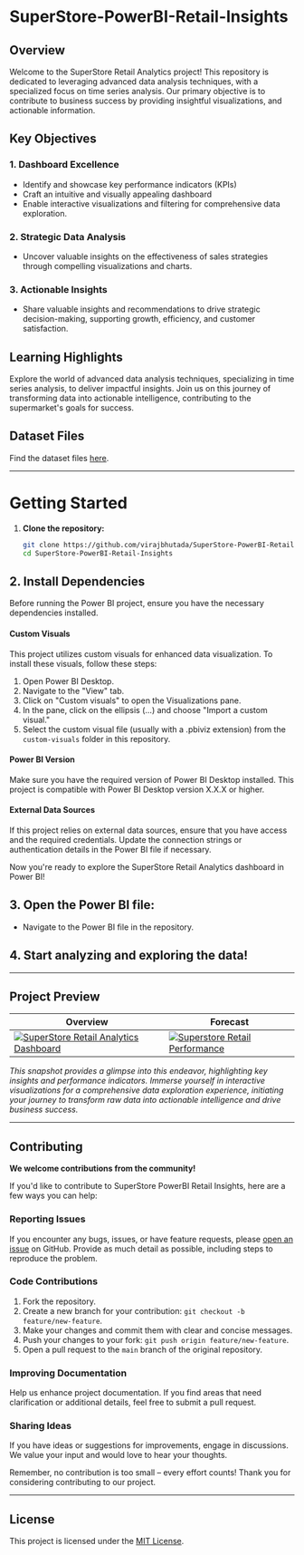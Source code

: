 # SuperStore-PowerBI-Retail-Insights

## Overview

Welcome to the SuperStore Retail Analytics project! This repository is dedicated to leveraging advanced data analysis techniques, with a specialized focus on time series analysis. Our primary objective is to contribute to business success by providing insightful visualizations, and actionable information.

## Key Objectives

### 1. Dashboard Excellence
- Identify and showcase key performance indicators (KPIs)
- Craft an intuitive and visually appealing dashboard
- Enable interactive visualizations and filtering for comprehensive data exploration.

### 2. Strategic Data Analysis
- Uncover valuable insights on the effectiveness of sales strategies through compelling visualizations and charts.

### 3. Actionable Insights
- Share valuable insights and recommendations to drive strategic decision-making, supporting growth, efficiency, and customer satisfaction.

## Learning Highlights

Explore the world of advanced data analysis techniques, specializing in time series analysis, to deliver impactful insights. Join us on this journey of transforming data into actionable intelligence, contributing to the supermarket's goals for success.

## Dataset Files

Find the dataset files [here](https://drive.google.com/drive/folders/1HDkNHNslI3rgCv9LZzGtxag8JvYzss-b).

---

# Getting Started


1. **Clone the repository:**
   ```bash
   git clone https://github.com/virajbhutada/SuperStore-PowerBI-Retail-Insights.git
   cd SuperStore-PowerBI-Retail-Insights


## 2. Install Dependencies

Before running the Power BI project, ensure you have the necessary dependencies installed.

#### Custom Visuals

This project utilizes custom visuals for enhanced data visualization. To install these visuals, follow these steps:

1. Open Power BI Desktop.
2. Navigate to the "View" tab.
3. Click on "Custom visuals" to open the Visualizations pane.
4. In the pane, click on the ellipsis (...) and choose "Import a custom visual."
5. Select the custom visual file (usually with a .pbiviz extension) from the `custom-visuals` folder in this repository.

#### Power BI Version

Make sure you have the required version of Power BI Desktop installed. This project is compatible with Power BI Desktop version X.X.X or higher.

#### External Data Sources

If this project relies on external data sources, ensure that you have access and the required credentials. Update the connection strings or authentication details in the Power BI file if necessary.


Now you're ready to explore the SuperStore Retail Analytics dashboard in Power BI!


## 3. Open the Power BI file:
   - Navigate to the Power BI file in the repository.

## 4. Start analyzing and exploring the data!


---

## Project Preview


| Overview | Forecast |
|----------|----------|
| [![SuperStore Retail Analytics Dashboard](https://github.com/virajbhutada/SuperStore-PowerBI-Retail-Insights/assets/143819712/79360035-3a5f-420d-b744-5bb176ba48ad)](https://your-dashboard-link-here) | [![Superstore Retail Performance](https://github.com/virajbhutada/SuperStore-PowerBI-Retail-Insights/assets/143819712/601dc34a-307d-4a5b-9332-e3df5101d07a)](https://your-forecast-dashboard-link-here) |


*This snapshot provides a glimpse into this endeavor, highlighting key insights and performance indicators. Immerse yourself in interactive visualizations for a comprehensive data exploration experience, initiating your journey to transform raw data into actionable intelligence and drive business success.*

---


## Contributing

**We welcome contributions from the community!**

If you'd like to contribute to SuperStore PowerBI Retail Insights, here are a few ways you can help:

### Reporting Issues

If you encounter any bugs, issues, or have feature requests, please [open an issue](https://github.com/virajbhutada/SuperStore-PowerBI-Retail-Insights/issues) on GitHub. Provide as much detail as possible, including steps to reproduce the problem.

### Code Contributions

1. Fork the repository.
2. Create a new branch for your contribution: `git checkout -b feature/new-feature`.
3. Make your changes and commit them with clear and concise messages.
4. Push your changes to your fork: `git push origin feature/new-feature`.
5. Open a pull request to the `main` branch of the original repository.

### Improving Documentation

Help us enhance project documentation. If you find areas that need clarification or additional details, feel free to submit a pull request.

### Sharing Ideas

If you have ideas or suggestions for improvements, engage in discussions. We value your input and would love to hear your thoughts.

Remember, no contribution is too small – every effort counts! Thank you for considering contributing to our project.

---

## License

This project is licensed under the [MIT License](https://github.com/virajbhutada/SuperStore-PowerBI-Retail-Insights/blob/main/LICENSE).

